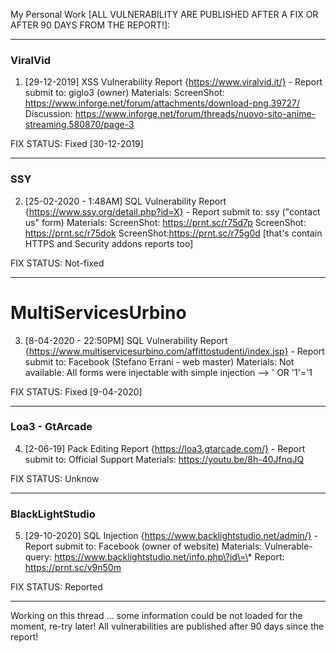 My Personal Work [ALL VULNERABILITY ARE PUBLISHED AFTER A FIX OR AFTER 90 DAYS FROM THE REPORT!]:

-----------
### ViralVid
1) [29-12-2019] XSS Vulnerability Report {https://www.viralvid.it/} - Report submit to: giglo3 (owner)
Materials:
   ScreenShot: https://www.inforge.net/forum/attachments/download-png.39727/
   Discussion: https://www.inforge.net/forum/threads/nuovo-sito-anime-streaming.580870/page-3

FIX STATUS: Fixed [30-12-2019]

-----------
### SSY
2) [25-02-2020 - 1:48AM] SQL Vulnerability Report {https://www.ssy.org/detail.php?id=X} - Report submit to: ssy ("contact us" form) 
Materials:
   ScreenShot: https://prnt.sc/r75d7p
   ScreenShot: https://prnt.sc/r75dok
   ScreenShot:https://prnt.sc/r75g0d [that's contain HTTPS and Security addons reports too]

FIX STATUS: Not-fixed

-----------
# MultiServicesUrbino
3) [8-04-2020 - 22:50PM] SQL Vulnerability Report {https://www.multiservicesurbino.com/affittostudenti/index.jsp} - Report submit to: Facebook (Stefano Errani - web master)
Materials:
   Not available: All forms were injectable with simple injection --> ' OR '1'='1 
   
FIX STATUS: Fixed [9-04-2020]

-----------
### Loa3 - GtArcade
4) [2-06-19] Pack Editing Report {https://loa3.gtarcade.com/} - Report submit to: Official Support
Materials:
   https://youtu.be/8h-40JfnqJQ

FIX STATUS: Unknow

-----------
### BlackLightStudio
5) [29-10-2020] SQL Injection {https://www.backlightstudio.net/admin/} - Report submit to: Facebook (owner of website)
Materials:
   Vulnerable-query: https://www.backlightstudio.net/info.php\?id\=\*
   Report: https://prnt.sc/v9n50m

FIX STATUS: Reported

-----------

Working on this thread ... some information could be not loaded for the moment, re-try later! All vulnerabilities are published after 90 days since the report!
